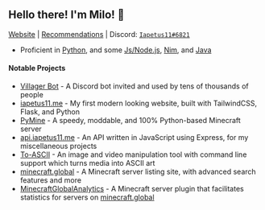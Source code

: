 ## Hello there<!-- general kenobi -->! I'm Milo! :wave:
[Website](https://iapetus11.me/) | [Recommendations](https://github.com/Iapetus-11/recommendations) | Discord: [`Iapetus11#6821`](https://discord.bio/p/Iapetus11)

- Proficient in [Python](https://github.com/Iapetus-11?tab=repositories&q=&type=&language=python), and some [Js/Node.js](https://github.com/Iapetus-11?tab=repositories&q=&type=&language=javascript), [Nim](https://github.com/Iapetus-11?tab=repositories&q=&type=&language=nim), and [Java](https://github.com/Iapetus-11?tab=repositories&q=&type=&language=java)
<!-- - **Available** for hire! DM me on Discord or open an issue [here](https://github.com/Iapetus-11/Iapetus-11/issues/new) -->

#### Notable Projects
- [Villager Bot](https://github.com/Iapetus-11/Villager-Bot) - A Discord bot invited and used by tens of thousands of people
- [iapetus11.me](https://iapetus11.me) - My first modern looking website, built with TailwindCSS, Flask, and Python
- [PyMine](https://github.com/py-mine/PyMine) - A speedy, moddable, and 100% Python-based Minecraft server
- [api.iapetus11.me](https://github.com/Iapetus-11/petu-api) - An API written in JavaScript using Express, for my miscellaneous projects
- [To-ASCII](https://github.com/Iapetus-11/to-ascii) - An image and video manipulation tool with command line support which turns media into ASCII art
- [minecraft.global](https://minecraft.global/) - A Minecraft server listing site, with advanced search features and more
- [MinecraftGlobalAnalytics](https://github.com/minecraft-global/minecraft-global-analytics) - A Minecraft server plugin that facilitates statistics for servers on [minecraft.global](https://minecraft.global/)

<!-- #### Other Links
* [PYPI](https://pypi.org/user/Iapetus11/)
 -->
